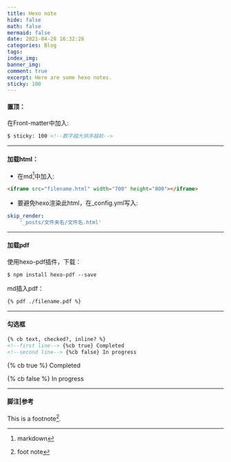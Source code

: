 ```yaml
---
title: Hexo note
hide: false
math: false
mermaid: false
date: 2021-04-28 16:32:28
categories: Blog
tags:
index_img:
banner_img:
comment: true
excerpt: Here are some hexo notes.
sticky: 100
---
```


<!-- more -->

#### 置顶：

在Front-matter中加入:

```markdown
$ sticky: 100 <!--数字越大排序越前-->
```

---

#### 加载html：

* 在md[^1]中加入:

```html
<iframe src="filename.html" width="700" height="800"></iframe>
```

* 要避免hexo渲染此html，在_config.yml写入:

```yml
skip_render:
	'_posts/文件夹名/文件名.html'
```

---

#### 加载pdf

使用hexo-pdf插件，下载：

```shell
$ npm install hexo-pdf --save
```

md插入pdf：

```markdown
{% pdf ./filename.pdf %}
```

---

#### 勾选框

```markdown
{% cb text, checked?, inline? %}
<!--first line--> {%cb true} Completed
<!--second line--> {%cb false} In progress
```

{% cb true %} Completed

{% cb false %} In progress

---

#### 脚注|参考

This is a footnote[^2].

[^1]:markdown
[^2]: foot note